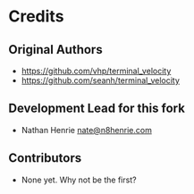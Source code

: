 # Credits

## Original Authors

- <https://github.com/vhp/terminal_velocity>
- <https://github.com/seanh/terminal_velocity>
 
## Development Lead for this fork

- Nathan Henrie <nate@n8henrie.com>

## Contributors

- None yet. Why not be the first?
